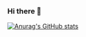 ### Hi there 👋
[![Anurag's GitHub stats](https://github-readme-stats.vercel.app/api?username=amaz1none&count_private=true)](https://github.com/anuraghazra/github-readme-stats)


<!--
**amaz1none/amaz1none** is a ✨ _special_ ✨ repository because its `README.md` (this file) appears on your GitHub profile.

Here are some ideas to get you started:

- 🔭 I’m currently working on ...
- 🌱 I’m currently learning ...
- 👯 I’m looking to collaborate on ...
- 🤔 I’m looking for help with ...
- 💬 Ask me about ...
- 📫 How to reach me: ...
- 😄 Pronouns: ...
- ⚡ Fun fact: ...
-->

